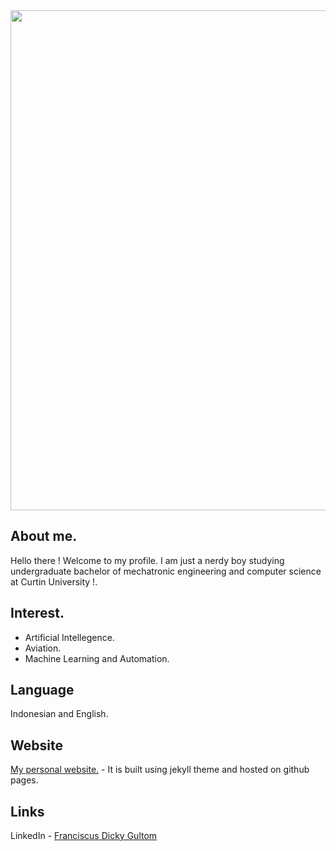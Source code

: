<div align="center">
<img width="800" src="https://raw.githubusercontent.com/chochocolatte/chochocolatte/master/assets/gochiusa.gif"/>
</div>

## About me.
Hello there ! Welcome to my profile. I am just a nerdy boy studying undergraduate bachelor of mechatronic engineering and computer science at Curtin University !.

## Interest.
* Artificial Intellegence.
* Aviation.
* Machine Learning and Automation.

## Language 
Indonesian and English. 

## Website 
[My personal website.](https://furanku.me) - It is built using jekyll theme and hosted on github pages.

## Links
LinkedIn - [Franciscus Dicky Gultom](https://https://www.linkedin.com/in/dickygultom/)
